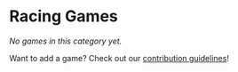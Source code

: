 # Racing Games

_No games in this category yet._

Want to add a game? Check out our [contribution guidelines](../README.md#how-to-add-your-game-)!
